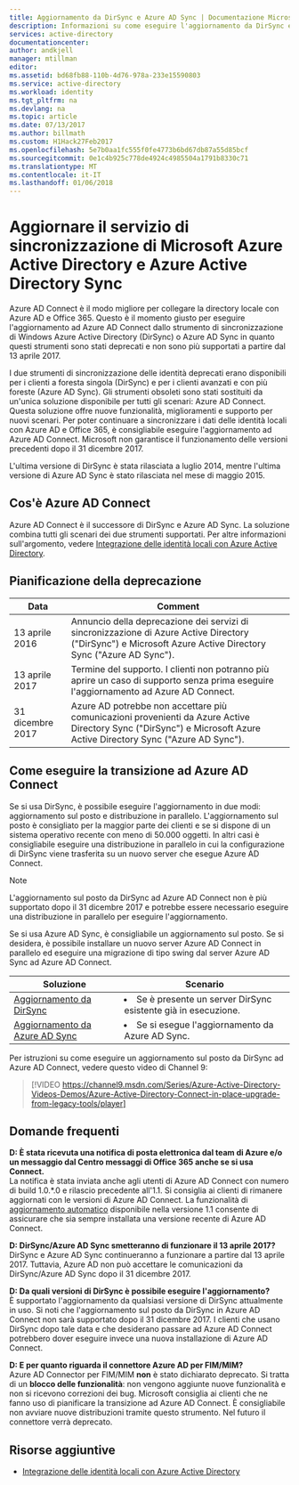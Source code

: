 ```yaml
---
title: Aggiornamento da DirSync e Azure AD Sync | Documentazione Microsoft
description: Informazioni su come eseguire l'aggiornamento da DirSync e Azure AD Sync ad Azure AD Connect.
services: active-directory
documentationcenter: 
author: andkjell
manager: mtillman
editor: 
ms.assetid: bd68fb88-110b-4d76-978a-233e15590803
ms.service: active-directory
ms.workload: identity
ms.tgt_pltfrm: na
ms.devlang: na
ms.topic: article
ms.date: 07/13/2017
ms.author: billmath
ms.custom: H1Hack27Feb2017
ms.openlocfilehash: 5e7b0aa1fc555f0fe4773b6bd67db87a55d85bcf
ms.sourcegitcommit: 0e1c4b925c778de4924c4985504a1791b8330c71
ms.translationtype: MT
ms.contentlocale: it-IT
ms.lasthandoff: 01/06/2018
---
```

# <a name="upgrade-windows-azure-active-directory-sync-and-azure-active-directory-sync"></a>Aggiornare il servizio di sincronizzazione di Microsoft Azure Active Directory e Azure Active Directory Sync
Azure AD Connect è il modo migliore per collegare la directory locale con Azure AD e Office 365. Questo è il momento giusto per eseguire l'aggiornamento ad Azure AD Connect dallo strumento di sincronizzazione di Windows Azure Active Directory (DirSync) o Azure AD Sync in quanto questi strumenti sono stati deprecati e non sono più supportati a partire dal 13 aprile 2017.

I due strumenti di sincronizzazione delle identità deprecati erano disponibili per i clienti a foresta singola (DirSync) e per i clienti avanzati e con più foreste (Azure AD Sync). Gli strumenti obsoleti sono stati sostituiti da un'unica soluzione disponibile per tutti gli scenari: Azure AD Connect. Questa soluzione offre nuove funzionalità, miglioramenti e supporto per nuovi scenari. Per poter continuare a sincronizzare i dati delle identità locali con Azure AD e Office 365, è consigliabile eseguire l'aggiornamento ad Azure AD Connect. Microsoft non garantisce il funzionamento delle versioni precedenti dopo il 31 dicembre 2017.

L'ultima versione di DirSync è stata rilasciata a luglio 2014, mentre l'ultima versione di Azure AD Sync è stato rilasciata nel mese di maggio 2015.

## <a name="what-is-azure-ad-connect"></a>Cos'è Azure AD Connect
Azure AD Connect è il successore di DirSync e Azure AD Sync. La soluzione combina tutti gli scenari dei due strumenti supportati. Per altre informazioni sull'argomento, vedere [Integrazione delle identità locali con Azure Active Directory](active-directory-aadconnect.md).

## <a name="deprecation-schedule"></a>Pianificazione della deprecazione
| Data | Comment |
| --- | --- |
| 13 aprile 2016 |Annuncio della deprecazione dei servizi di sincronizzazione di Azure Active Directory ("DirSync") e Microsoft Azure Active Directory Sync ("Azure AD Sync"). |
| 13 aprile 2017 |Termine del supporto. I clienti non potranno più aprire un caso di supporto senza prima eseguire l'aggiornamento ad Azure AD Connect. |
|31 dicembre 2017|Azure AD potrebbe non accettare più comunicazioni provenienti da Azure Active Directory Sync ("DirSync") e Microsoft Azure Active Directory Sync ("Azure AD Sync").

## <a name="how-to-transition-to-azure-ad-connect"></a>Come eseguire la transizione ad Azure AD Connect
Se si usa DirSync, è possibile eseguire l'aggiornamento in due modi: aggiornamento sul posto e distribuzione in parallelo. L'aggiornamento sul posto è consigliato per la maggior parte dei clienti e se si dispone di un sistema operativo recente con meno di 50.000 oggetti. In altri casi è consigliabile eseguire una distribuzione in parallelo in cui la configurazione di DirSync viene trasferita su un nuovo server che esegue Azure AD Connect.

>[!NOTE]
>L'aggiornamento sul posto da DirSync ad Azure AD Connect non è più supportato dopo il 31 dicembre 2017 e potrebbe essere necessario eseguire una distribuzione in parallelo per eseguire l'aggiornamento.

Se si usa Azure AD Sync, è consigliabile un aggiornamento sul posto. Se si desidera, è possibile installare un nuovo server Azure AD Connect in parallelo ed eseguire una migrazione di  tipo swing dal server Azure AD Sync ad Azure AD Connect.

| Soluzione | Scenario |
| --- | --- |
| [Aggiornamento da DirSync](active-directory-aadconnect-dirsync-upgrade-get-started.md) |<li>Se è presente un server DirSync esistente già in esecuzione.</li> |
| [Aggiornamento da Azure AD Sync](active-directory-aadconnect-upgrade-previous-version.md) |<li>Se si esegue l'aggiornamento da Azure AD Sync.</li> |

Per istruzioni su come eseguire un aggiornamento sul posto da DirSync ad Azure AD Connect, vedere questo video di Channel 9:

> [!VIDEO https://channel9.msdn.com/Series/Azure-Active-Directory-Videos-Demos/Azure-Active-Directory-Connect-in-place-upgrade-from-legacy-tools/player]
>
>

## <a name="faq"></a>Domande frequenti
**D: È stata ricevuta una notifica di posta elettronica dal team di Azure e/o un messaggio dal Centro messaggi di Office 365 anche se si usa Connect.**  
La notifica è stata inviata anche agli utenti di Azure AD Connect con numero di build 1.0.\*.0 e rilascio precedente all'1.1. Si consiglia ai clienti di rimanere aggiornati con le versioni di Azure AD Connect. La funzionalità di [aggiornamento automatico](active-directory-aadconnect-feature-automatic-upgrade.md) disponibile nella versione 1.1 consente di assicurare che sia sempre installata una versione recente di Azure AD Connect.

**D: DirSync/Azure AD Sync smetteranno di funzionare il 13 aprile 2017?**  
DirSync e Azure AD Sync continueranno a funzionare a partire dal 13 aprile 2017.  Tuttavia, Azure AD non può accettare le comunicazioni da DirSync/Azure AD Sync dopo il 31 dicembre 2017.

**D: Da quali versioni di DirSync è possibile eseguire l'aggiornamento?**  
È supportato l'aggiornamento da qualsiasi versione di DirSync attualmente in uso. Si noti che l'aggiornamento sul posto da DirSync in Azure AD Connect non sarà supportato dopo il 31 dicembre 2017. I clienti che usano DirSync dopo tale data e che desiderano passare ad Azure AD Connect potrebbero dover eseguire invece una nuova installazione di Azure AD Connect.

**D: E per quanto riguarda il connettore Azure AD per FIM/MIM?**  
Azure AD Connector per FIM/MIM **non** è stato dichiarato deprecato. Si tratta di un **blocco delle funzionalità**: non vengono aggiunte nuove funzionalità e non si ricevono correzioni dei bug. Microsoft consiglia ai clienti che ne fanno uso di pianificare la transizione ad Azure AD Connect. È consigliabile non avviare nuove distribuzioni tramite questo strumento. Nel futuro il connettore verrà deprecato.

## <a name="additional-resources"></a>Risorse aggiuntive
* [Integrazione delle identità locali con Azure Active Directory](active-directory-aadconnect.md)
